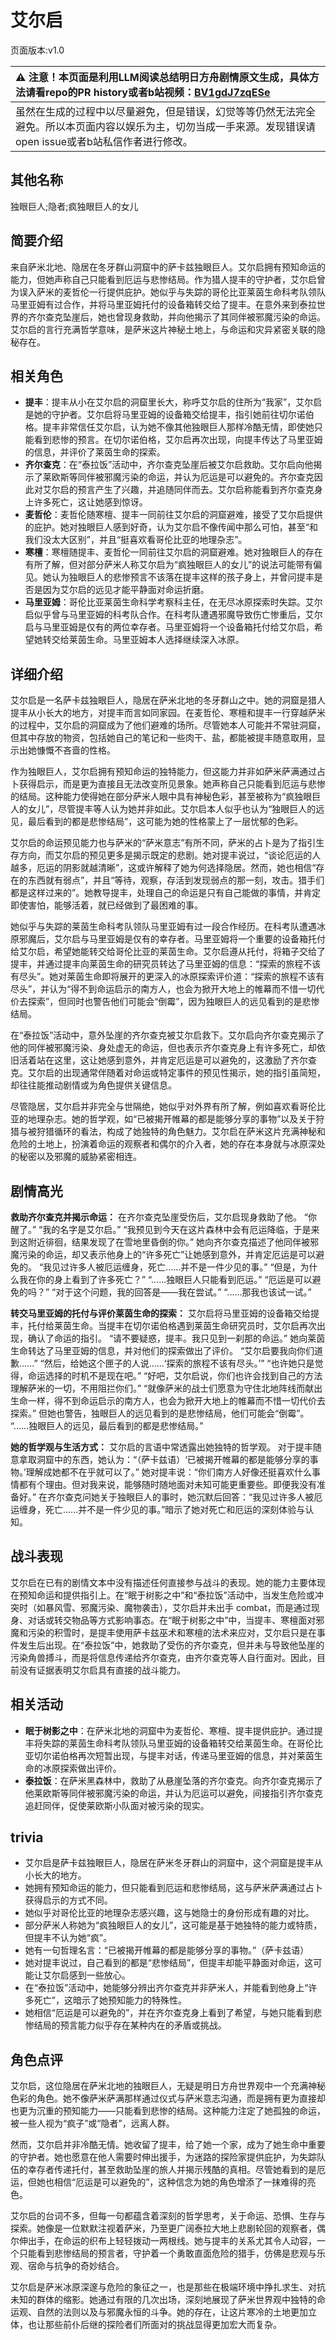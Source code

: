 # 艾尔启
页面版本:v1.0
 

| :warning: 注意！本页面是利用LLM阅读总结明日方舟剧情原文生成，具体方法请看repo的PR history或者b站视频：[BV1gdJ7zqESe](https://www.bilibili.com/video/BV1gdJ7zqESe/)         |
|:----------------------------|
| 虽然在生成的过程中以尽量避免，但是错误，幻觉等等仍然无法完全避免。所以本页面内容以娱乐为主，切勿当成一手来源。发现错误请open issue或者b站私信作者进行修改。|



## 其他名称
独眼巨人;隐者;疯独眼巨人的女儿
## 简要介绍
来自萨米北地、隐居在冬牙群山洞窟中的萨卡兹独眼巨人。艾尔启拥有预知命运的能力，但她声称自己只能看到厄运与悲惨结局。作为猎人提丰的守护者，艾尔启曾为误入萨米的麦哲伦一行提供庇护。她似乎与失踪的哥伦比亚莱茵生命科考队领队马里亚姆有过合作，并将马里亚姆托付的设备箱转交给了提丰。在意外来到泰拉世界的齐尔查克坠崖后，她也曾现身救助，并向他揭示了其同伴被邪魔污染的命运。艾尔启的言行充满哲学意味，是萨米这片神秘土地上，与命运和灾异紧密关联的隐秘存在。
## 相关角色
-   **提丰**：提丰从小在艾尔启的洞窟里长大，称呼艾尔启的住所为“我家”，艾尔启是她的守护者。艾尔启将马里亚姆的设备箱交给提丰，指引她前往切尔诺伯格。提丰非常信任艾尔启，认为她不像其他独眼巨人那样冷酷无情，即使她只能看到悲惨的预言。在切尔诺伯格，艾尔启再次出现，向提丰传达了马里亚姆的信息，并评价了莱茵生命的探索。
-   **齐尔查克**：在“泰拉饭”活动中，齐尔查克坠崖后被艾尔启救助。艾尔启向他揭示了莱欧斯等同伴被邪魔污染的命运，并认为厄运是可以避免的。齐尔查克因此对艾尔启的预言产生了兴趣，并追随同伴而去。艾尔启称能看到齐尔查克身上许多死亡，这让她感到惊讶。
-   **麦哲伦**：麦哲伦随寒檀、提丰一同前往艾尔启的洞窟避难，接受了艾尔启提供的庇护。她对独眼巨人感到好奇，认为艾尔启不像传闻中那么可怕，甚至“和我们没太大区别”，并且“挺喜欢看哥伦比亚的地理杂志”。
-   **寒檀**：寒檀随提丰、麦哲伦一同前往艾尔启的洞窟避难。她对独眼巨人的存在有所了解，但对部分萨米人称艾尔启为“疯独眼巨人的女儿”的说法可能带有偏见。她认为独眼巨人的悲惨预言不该落在提丰这样的孩子身上，并曾问提丰是否是因为艾尔启的远见才能平静面对命运折磨。
-   **马里亚姆**：哥伦比亚莱茵生命科学考察科主任，在无尽冰原探索时失踪。艾尔启似乎曾与马里亚姆的科考队合作。在科考队遭遇邪魔导致伤亡惨重后，艾尔启与马里亚姆是仅有的两位幸存者。马里亚姆将一个设备箱托付给艾尔启，希望她转交给莱茵生命。马里亚姆本人选择继续深入冰原。
## 详细介绍
艾尔启是一名萨卡兹独眼巨人，隐居在萨米北地的冬牙群山之中。她的洞窟是猎人提丰从小长大的地方，对提丰而言如同家园。在麦哲伦、寒檀和提丰一行穿越萨米的过程中，艾尔启的洞窟成为了他们避难的场所。尽管她本人可能并不常驻洞窟，但其中存放的物资，包括她自己的笔记和一些肉干、盐，都能被提丰随意取用，显示出她慷慨不吝啬的性格。

作为独眼巨人，艾尔启拥有预知命运的独特能力，但这能力并非如萨米萨满通过占卜获得启示，而是更为直接且无法改变所见景象。她声称自己只能看到厄运与悲惨的结局。这种能力使得她在部分萨米人眼中具有神秘色彩，甚至被称为“疯独眼巨人的女儿”，尽管提丰等人认为她并非如此。艾尔启本人似乎也认为“独眼巨人的远见，最后看到的都是悲惨结局”，这可能为她的性格蒙上了一层忧郁的色彩。

艾尔启的命运预见能力也与萨米的“萨米意志”有所不同，萨米的占卜是为了指引生存方向，而艾尔启的预见更多是揭示既定的悲剧。她对提丰说过，“谈论厄运的人越多，厄运的阴影就越清晰”，这或许解释了她为何选择隐居。然而，她也相信“存在的东西就有弱点”，并且“等待，观察，存活到发现弱点的那一刻，攻击。猎手们都是这样过来的”。她教导提丰，处理自己的命运是只有自己能做的事情，并肯定即使害怕，能够活着，就已经做到了最困难的事。

她似乎与失踪的莱茵生命科考队领队马里亚姆有过一段合作经历。在科考队遭遇冰原邪魔后，艾尔启与马里亚姆是仅有的幸存者。马里亚姆将一个重要的设备箱托付给艾尔启，希望她能转交给哥伦比亚的莱茵生命。艾尔启遵从托付，将箱子交给了提丰，并通过提丰向莱茵生命的研究员转达了马里亚姆的信息：“探索的旅程不该有尽头”。她对莱茵生命即将展开的更深入的冰原探索评价道：“探索的旅程不该有尽头”，并认为“得不到命运启示的南方人，也会为掀开大地上的帷幕而不惜一切代价去探索”，但同时也警告他们可能会“倒霉”，因为独眼巨人的远见看到的是悲惨结局。

在“泰拉饭”活动中，意外坠崖的齐尔查克被艾尔启救下。艾尔启向齐尔查克揭示了他的同伴被邪魔污染、身处虚无的命运，但也表示齐尔查克身上有许多死亡，却依旧活着站在这里，这让她感到意外，并肯定厄运是可以避免的，这激励了齐尔查克。艾尔启的出现通常伴随着对命运或特定事件的预见性揭示，她的指引虽简短，却往往能推动剧情或为角色提供关键信息。

尽管隐居，艾尔启并非完全与世隔绝，她似乎对外界有所了解，例如喜欢看哥伦比亚的地理杂志。她的哲学观，如“已被揭开帷幕的都是能够分享的事物”以及关于狩猎与被狩猎循环的看法，构成了她独特的角色魅力。艾尔启在萨米这片充满神秘和危险的土地上，扮演着命运的观察者和偶尔的介入者，她的存在本身就与冰原深处的秘密以及邪魔的威胁紧密相连。
## 剧情高光
**救助齐尔查克并揭示命运：**
在齐尔查克坠崖受伤后，艾尔启现身救助了他。
“你醒了。”
“我的名字是艾尔启。”
“我预见到今天在这片森林中会有厄运降临，于是来到这附近徘徊，结果发现了在雪地里昏倒的你。”
她向齐尔查克描述了他同伴被邪魔污染的命运，却又表示他身上的“许多死亡”让她感到意外，并肯定厄运是可以避免的。
“我见过许多人被厄运缠身，死亡......并不是一件少见的事。”
“但是，为什么我在你的身上看到了许多死亡？”
“......独眼巨人只能看到厄运。”
“厄运是可以避免的吗？”
“对于这个问题，我的回答是——我在尝试。”
“......那我也该试一试。”

**转交马里亚姆的托付与评价莱茵生命的探索：**
艾尔启将马里亚姆的设备箱交给提丰，托付给莱茵生命。当提丰在切尔诺伯格遇到莱茵生命研究员时，艾尔启再次出现，确认了命运的指引。
“请不要疑惑，提丰。我只见到一刹那的命运。”
她向莱茵生命转达了马里亚姆的信息，并对他们的探索做出了评价。
“艾尔启要我向你们道歉......”
“然后，给她这个匣子的人说......‘探索的旅程不该有尽头。’”
“也许她只是觉得，命运选择的时机不是现在吧。”
“好吧，艾尔启说，你们也许会找到自己的方法理解萨米的一切，不用阻拦你们。”
“就像萨米的战士们愿意为守住北地阵线而献出生命一样，得不到命运启示的南方人，也会为掀开大地上的帷幕而不惜一切代价去探索。”
但她也警告，独眼巨人的远见看到的是悲惨结局，他们可能会“倒霉”。
“......独眼巨人的远见，最后看到的都是悲惨结局。”

**她的哲学观与生活方式：**
艾尔启的言语中常透露出她独特的哲学观。
对于提丰随意拿取洞窟中的东西，她认为：“（萨卡兹语）‘已被揭开帷幕的都是能够分享的事物。’理解成她都不在乎就可以了。”
她对提丰说：“你们南方人好像还挺喜欢什么事情都有个理由。但对我来说，能够随时随地面对未知可能更重要些。即便我没有准备好。”
在齐尔查克问她关于独眼巨人的事时，她沉默后回答：“我见过许多人被厄运缠身，死亡......并不是一件少见的事。”暗示了她对死亡和厄运的深刻体验与认知。
## 战斗表现
艾尔启在已有的剧情文本中没有描述任何直接参与战斗的表现。她的能力主要体现在预知命运和提供指引上。在“眠于树影之中”和“泰拉饭”活动中，当发生危险或冲突时（如暴风雪、邪魔污染、魔物袭击），艾尔启并未出手 combat，而是通过现身、对话或转交物品等方式影响事态。在“眠于树影之中”中，当提丰、寒檀面对邪魔和污染的积雪时，是提丰使用萨卡兹巫术和寒檀的法术来应对，艾尔启只是在事件发生后出现。在“泰拉饭”中，她救助了受伤的齐尔查克，但并未与导致他坠崖的污染角兽搏斗，而是将信息传递给齐尔查克，由齐尔查克等人自行面对。因此，目前没有证据表明艾尔启具有直接的战斗能力。
## 相关活动
-   **眠于树影之中**：在萨米北地的洞窟中为麦哲伦、寒檀、提丰提供庇护。通过提丰将失踪的莱茵生命科考队领队马里亚姆的设备箱转交给莱茵生命。在哥伦比亚切尔诺伯格再次短暂出现，与提丰对话，传递马里亚姆的信息，并对莱茵生命的冰原探索做出评价。
-   **泰拉饭**：在萨米黑森林中，救助了从悬崖坠落的齐尔查克。向齐尔查克揭示了他莱欧斯等同伴被邪魔污染的命运，并认为厄运可以避免，间接指引齐尔查克追赶同伴，促使莱欧斯小队面对被污染的现实。
## trivia
*   艾尔启是萨卡兹独眼巨人，隐居在萨米冬牙群山的洞窟中，这个洞窟是提丰从小长大的地方。
*   她拥有预知命运的能力，但只能看到厄运和悲惨结局，这与萨米萨满通过占卜获得启示的方式不同。
*   她似乎对哥伦比亚的地理杂志感兴趣，这与她隐士的身份形成有趣的对比。
*   部分萨米人称她为“疯独眼巨人的女儿”，这可能是基于她独特的能力或特质，但提丰不认为她“疯”。
*   她有一句哲理名言：“已被揭开帷幕的都是能够分享的事物。”（萨卡兹语）
*   她对提丰说过，自己看到的都是“悲惨结局”，但提丰却能平静面对命运，这可能让艾尔启感到一些放心。
*   在“泰拉饭”活动中，她能够分辨出齐尔查克并非萨米人，并能看到他身上“许多死亡”，这暗示了她预知能力的特殊性。
*   她相信“厄运是可以避免的”，并在齐尔查克身上看到了希望，与她只能看到悲惨结局的预言能力似乎存在某种内在的矛盾或挑战。
## 角色点评
艾尔启，这位隐居在萨米北地的独眼巨人，无疑是明日方舟世界观中一个充满神秘色彩的角色。她不像萨米萨满那样通过仪式与萨米意志沟通，而是拥有更为直接却也更为沉重的预知能力——只能看到悲惨的结局。这种能力注定了她孤独的命运，被一些人视为“疯子”或“隐者”，远离人群。

然而，艾尔启并非冷酷无情。她收留了提丰，给了她一个家，成为了她生命中重要的守护者。她也愿意在他人需要时伸出援手，为迷路的探险家提供庇护，为失踪队伍的幸存者传递托付，甚至救助坠崖的旅人并揭示残酷的真相。尽管她看到的是厄运，但她也相信“厄运是可以避免的”，这种信念为她的角色增添了一抹难得的亮色。

艾尔启的台词不多，但每一句都蕴含着深刻的哲学思考，关于命运、恐惧、生存与探索。她像是一位默默注视着萨米，乃至更广阔泰拉大地上悲剧轮回的观察者，偶尔伸出手，在命运的织布上轻轻拨动一两根线。她与提丰的关系尤其令人动容，一个只能看到悲惨结局的预言者，守护着一个勇敢直面危险的猎手，仿佛是悲观与乐观、宿命与抗争的奇妙结合。

艾尔启是萨米冰原深邃与危险的象征之一，也是那些在极端环境中挣扎求生、对抗未知的群体的缩影。她通过有限的几次出场，深刻地展现了萨米世界观中独特的命运观、自然的法则以及与邪魔永恒的斗争。她的存在，让这片寒冷的土地更加立体，也让那些前仆后继的探险者们所面对的挑战显得更加宏大而复杂。